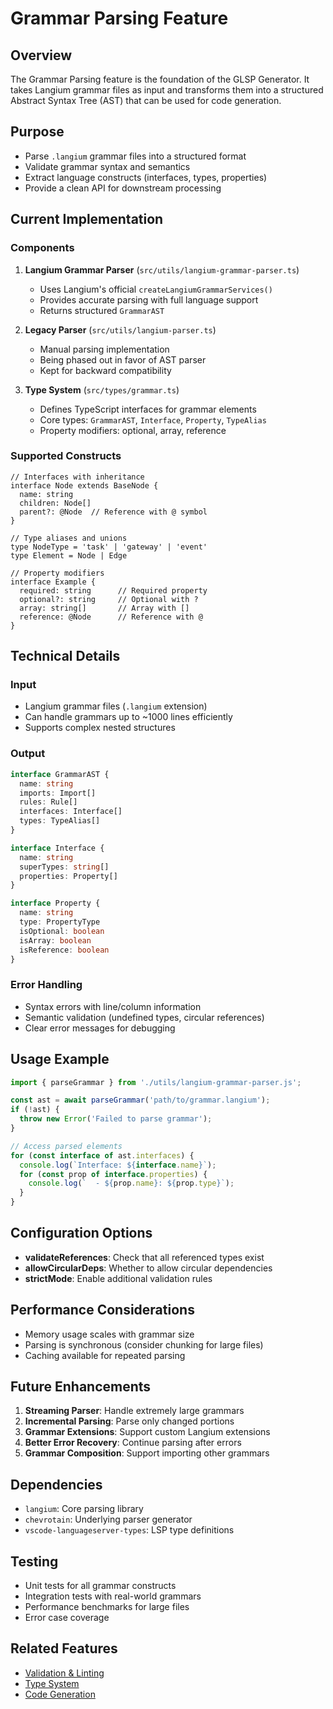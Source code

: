 # Grammar Parsing Feature

## Overview
The Grammar Parsing feature is the foundation of the GLSP Generator. It takes Langium grammar files as input and transforms them into a structured Abstract Syntax Tree (AST) that can be used for code generation.

## Purpose
- Parse `.langium` grammar files into a structured format
- Validate grammar syntax and semantics
- Extract language constructs (interfaces, types, properties)
- Provide a clean API for downstream processing

## Current Implementation

### Components
1. **Langium Grammar Parser** (`src/utils/langium-grammar-parser.ts`)
   - Uses Langium's official `createLangiumGrammarServices()`
   - Provides accurate parsing with full language support
   - Returns structured `GrammarAST`

2. **Legacy Parser** (`src/utils/langium-parser.ts`)
   - Manual parsing implementation
   - Being phased out in favor of AST parser
   - Kept for backward compatibility

3. **Type System** (`src/types/grammar.ts`)
   - Defines TypeScript interfaces for grammar elements
   - Core types: `GrammarAST`, `Interface`, `Property`, `TypeAlias`
   - Property modifiers: optional, array, reference

### Supported Constructs
```langium
// Interfaces with inheritance
interface Node extends BaseNode {
  name: string
  children: Node[]
  parent?: @Node  // Reference with @ symbol
}

// Type aliases and unions
type NodeType = 'task' | 'gateway' | 'event'
type Element = Node | Edge

// Property modifiers
interface Example {
  required: string      // Required property
  optional?: string     // Optional with ?
  array: string[]       // Array with []
  reference: @Node      // Reference with @
}
```

## Technical Details

### Input
- Langium grammar files (`.langium` extension)
- Can handle grammars up to ~1000 lines efficiently
- Supports complex nested structures

### Output
```typescript
interface GrammarAST {
  name: string
  imports: Import[]
  rules: Rule[]
  interfaces: Interface[]
  types: TypeAlias[]
}

interface Interface {
  name: string
  superTypes: string[]
  properties: Property[]
}

interface Property {
  name: string
  type: PropertyType
  isOptional: boolean
  isArray: boolean
  isReference: boolean
}
```

### Error Handling
- Syntax errors with line/column information
- Semantic validation (undefined types, circular references)
- Clear error messages for debugging

## Usage Example
```typescript
import { parseGrammar } from './utils/langium-grammar-parser.js';

const ast = await parseGrammar('path/to/grammar.langium');
if (!ast) {
  throw new Error('Failed to parse grammar');
}

// Access parsed elements
for (const interface of ast.interfaces) {
  console.log(`Interface: ${interface.name}`);
  for (const prop of interface.properties) {
    console.log(`  - ${prop.name}: ${prop.type}`);
  }
}
```

## Configuration Options
- **validateReferences**: Check that all referenced types exist
- **allowCircularDeps**: Whether to allow circular dependencies
- **strictMode**: Enable additional validation rules

## Performance Considerations
- Memory usage scales with grammar size
- Parsing is synchronous (consider chunking for large files)
- Caching available for repeated parsing

## Future Enhancements
1. **Streaming Parser**: Handle extremely large grammars
2. **Incremental Parsing**: Parse only changed portions
3. **Grammar Extensions**: Support custom Langium extensions
4. **Better Error Recovery**: Continue parsing after errors
5. **Grammar Composition**: Support importing other grammars

## Dependencies
- `langium`: Core parsing library
- `chevrotain`: Underlying parser generator
- `vscode-languageserver-types`: LSP type definitions

## Testing
- Unit tests for all grammar constructs
- Integration tests with real-world grammars
- Performance benchmarks for large files
- Error case coverage

## Related Features
- [Validation & Linting](./05-validation-linting.md)
- [Type System](./07-type-safety.md)
- [Code Generation](./02-code-generation.md)
